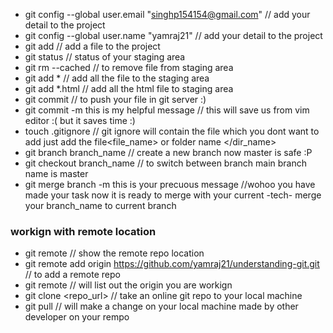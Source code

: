 

* git config --global user.email "singhp154154@gmail.com" // add your detail to the project
* git config --global user.name "yamraj21"  // add your detail to the project
* git add // add a file to the project
* git status // status of your staging area
* git rm --cached <file>  // to remove file from staging area
* git add * // add all the file to the staging area
* git add *.html // add all the html file to staging area
* git commit // to push your file in git server :)
* git commit -m this is my helpful message // this will save us from vim editor :( but it saves time :)
* touch .gitignore // git ignore will contain the file which you dont want to add just add the file<file_name> or folder name </dir_name>
* git branch branch_name // create a new branch now master is safe :P
* git checkout branch_name // to switch between branch main branch name is master
* git merge branch -m this is your precuous message //wohoo you have made your task now it is ready to merge with your current -tech- merge your branch_name to current branch
### workign with remote location
* git remote // show the remote repo location
* git remote add origin https://github.com/yamraj21/understanding-git.git // to add a remote repo
* git remote // will list out the origin you are workign
* git clone <repo_url> // take an online git repo to your local machine
* git pull // will make a change on your local machine made by other developer on your rempo
